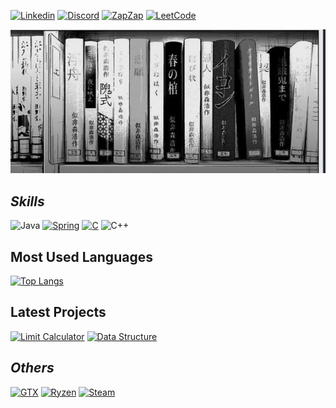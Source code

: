 [![Linkedin](https://img.shields.io/badge/LinkedIn-0077B5?style=for-the-badge&logo=linkedin&logoColor=white)](https://www.linkedin.com/in/lucasgrfzan/)
[![Discord](https://img.shields.io/badge/Discord-7289DA?style=for-the-badge&logo=discord&logoColor=white)](https://discordlookup.com/user/744312574635409408)
[![ZapZap](https://img.shields.io/badge/WhatsApp-25D366?style=for-the-badge&logo=whatsapp&logoColor=white)](https://wa.me/5511952255818)
[![LeetCode](https://img.shields.io/badge/LeetCode-000000?style=for-the-badge&logo=LeetCode&logoColor=d16c06)](https://leetcode.com/DigaLugas/)

<img src="23c063fa2ea57199dcead7128e0638ef.jpg" alt="Profile Image">

## *Skills*

![Java](https://img.shields.io/badge/java-%23ED8B00.svg?style=for-the-badge&logo=openjdk&logoColor=white)
[![Spring](https://img.shields.io/badge/Spring-6DB33F?style=for-the-badge&logo=spring&logoColor=white)](https://spring.io/)
[![C](https://img.shields.io/badge/C-00599C?style=for-the-badge&logo=c&logoColor=white)](https://devdocs.io/c/)
![C++](https://img.shields.io/badge/c++-%2300599C.svg?style=for-the-badge&logo=c%2B%2B&logoColor=white)

## Most Used Languages

[![Top Langs](https://github-readme-stats.vercel.app/api/top-langs/?username=DigaLugas&layout=compact&theme=dark)](https://github.com/anuraghazra/github-readme-stats)

## Latest Projects

[![Limit Calculator](https://github-readme-stats.vercel.app/api/pin/?username=DigaLugas&repo=Limit-Calculator&theme=dark&show_owner=true&description_lines_count)](https://github.com/DigaLugas/Engine3D) [![Data Structure](https://github-readme-stats.vercel.app/api/pin/?username=DigaLugas&repo=DataStructure&theme=dark&show_owner=true&description_lines_count)](https://github.com/DigaLugas/Raycasting) 

## *Others*

[![GTX](https://img.shields.io/badge/NVIDIA-GTX3060-76B900?style=for-the-badge&logo=nvidia&logoColor=white)]()
[![Ryzen](https://img.shields.io/badge/AMD-Ryzen_5_5600G-ED1C24?style=for-the-badge&logo=amd&logoColor=white)]()
[![Steam](https://img.shields.io/badge/Steam-000000?style=for-the-badge&logo=steam&logoColor=white)](https://steamcommunity.com/profiles/76561199214311469)
